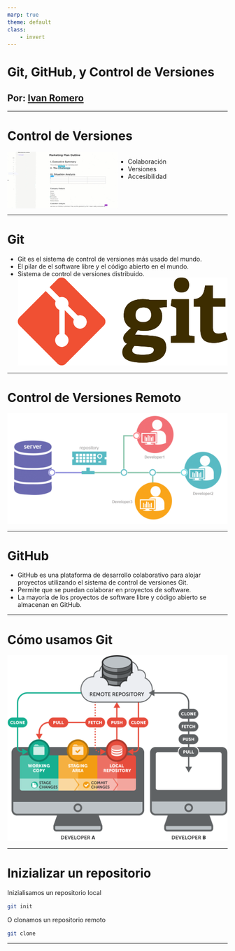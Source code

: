 ```yaml
---
marp: true
theme: default
class:
    - invert
---
```


# Git, GitHub, y Control de Versiones
## Por: [Ivan Romero](https://portafolio-ivanromero03.vercel.app/)


---

# Control de Versiones
<div style="display: flex; height:min-screen;">
<img src="images/collaborative.gif" width="50%"/>
<ul>
    <li>Colaboración</li>
    <li>Versiones</li>
    <li>Accesibilidad</li>
</ul>
</div>

---

# Git
- Git es el sistema de control de versiones más usado del mundo.
- El pilar de el software libre y el código abierto en el mundo.
- Sistema de control de versiones distribuido.
![width:500](images/git.png)

---

# Control de Versiones Remoto

![width:1000](images/sourceControl.png)

---

# GitHub
- GitHub es una plataforma de desarrollo colaborativo para alojar proyectos utilizando el sistema de control de versiones Git.
- Permite que se puedan colaborar en proyectos de software.
- La mayoría de los proyectos de software libre y código abierto se almacenan en GitHub.


---

# Cómo usamos Git

![bg right:55% width:600](images/workflow.png?text=B)

---

# Inizializar un repositorio
Inizialisamos un repositorio local
```bash
git init
```
O clonamos un repositorio remoto
```bash
git clone
```

---